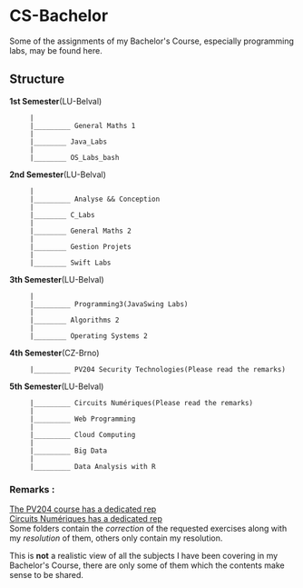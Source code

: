 # CS-Bachelor

Some of the assignments of my Bachelor's Course, especially programming labs, may be found here.

## Structure 

**1st Semester**(LU-Belval)
```      
     |  
     |_________ General Maths 1 
     |  
     |________ Java_Labs
     |  
     |________ OS_Labs_bash 
```


**2nd Semester**(LU-Belval)
```    
     |  
     |_________ Analyse && Conception 
     |  
     |________ C_Labs 
     |  
     |________ General Maths 2  
     |  
     |________ Gestion Projets
     |
     |________ Swift Labs
```

**3th Semester**(LU-Belval)
```
     |  
     |_________ Programming3(JavaSwing Labs)
     |  
     |________ Algorithms 2
     |
     |________ Operating Systems 2
```

**4th Semester**(CZ-Brno)
```
     |_________ PV204 Security Technologies(Please read the remarks)
```

**5th Semester**(LU-Belval)
```
     |_________ Circuits Numériques(Please read the remarks)
     |
     |_________ Web Programming
     |
     |_________ Cloud Computing
     |
     |_________ Big Data
     |
     |_________ Data Analysis with R
```

### Remarks : 

[The PV204 course has a dedicated rep](https://github.com/OblackatO/PV204-Security-Technologies)  
[Circuits Numériques has a dedicated rep](https://github.com/OblackatO/CircuitsNumeriquesTravail/)  
Some folders contain the *correction* of the requested exercises along with my *resolution* of them, others only contain my resolution. 

This is **not** a realistic view of all the subjects I have been covering in my Bachelor's Course, there are only some of them which the contents make sense to be shared.
